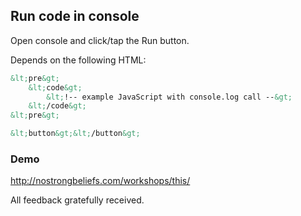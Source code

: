 ## Run code in console

Open console and click/tap the Run button.

Depends on the following HTML:

```html
&lt;pre&gt;
	&lt;code&gt;
		&lt;!-- example JavaScript with console.log call --&gt;
	&lt;/code&gt;
&lt;pre&gt;

&lt;button&gt;&lt;/button&gt;
```


### Demo
http://nostrongbeliefs.com/workshops/this/

All feedback gratefully received.